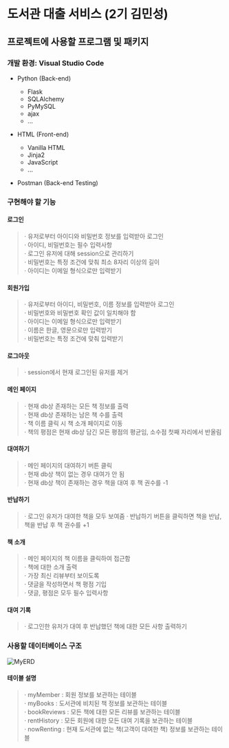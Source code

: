 도서관 대출 서비스 (2기 김민성)
============================

## 프로젝트에 사용할 프로그램 및 패키지

### 개발 환경: Visual Studio Code

* Python (Back-end)
  + Flask
  + SQLAlchemy
  + PyMySQL
  + ajax
  + ...

* HTML (Front-end)
  + Vanilla HTML
  + Jinja2
  + JavaScript
  + ...

* Postman (Back-end Testing)

### 구현해야 할 기능

#### 로그인
> · 유저로부터 아이디와 비밀번호 정보를 입력받아 로그인    
> · 아이디, 비밀번호는 필수 입력사항    
> · 로그인 유저에 대해 session으로 관리하기    
> · 비밀번호는 특정 조건에 맞춰 최소 8자리 이상의 길이    
> · 아이디는 이메일 형식으로만 입력받기

#### 회원가입
> · 유저로부터 아이디, 비밀번호, 이름 정보를 입력받아 로그인     
> · 비밀번호와 비밀번호 확인 값이 일치해야 함          
> · 아이디는 이메일 형식으로만 입력받기             
> · 이름은 한글, 영문으로만 입력받기            
> · 비밀번호는 특정 조건에 맞춰 입력받기             

#### 로그아웃
> · session에서 현재 로그인된 유저를 제거

#### 메인 페이지
> · 현재 db상 존재하는 모든 책 정보를 출력            
> · 현재 db상 존재하는 남은 책 수를 출력           
> · 책 이름 클릭 시 책 소개 페이지로 이동               
> · 책의 평점은 현재 db상 담긴 모든 평점의 평균임, 소수점 첫째 자리에서 반올림

#### 대여하기
> · 메인 페이지의 대여하기 버튼 클릭                      
> · 현재 db상 책이 없는 경우 대여가 안 됨                    
> · 현재 db상 책이 존재하는 경우 책을 대여 후 책 권수를 -1

#### 반납하기
> · 로그인 유저가 대여한 책을 모두 보여줌
> · 반납하기 버튼을 클릭하면 책을 반납, 책을 반납 후 책 권수를 +1

#### 책 소개
> · 메인 페이지의 책 이름을 클릭하여 접근함      
> · 책에 대한 소개 출력     
> · 가장 최신 리뷰부터 보이도록     
> · 댓글을 작성하면서 책 평점 기입            
> · 댓글, 평점은 모두 필수 입력사항

#### 대여 기록
> · 로그인한 유저가 대여 후 반납했던 책에 대한 모든 사항 출력하기

### 사용할 데이터베이스 구조

![MyERD](/uploads/074d6bf38c8ad2f8dea66092a384c6ee/MyERD.jpg)

#### 테이블 설명
> · myMember : 회원 정보를 보관하는 테이블   
> · myBooks : 도서관에 비치된 책 정보를 보관하는 테이블   
> · bookReviews : 모든 책에 대한 모든 리뷰를 보관하는 테이블   
> · rentHistory : 모든 회원에 대한 모든 대여 기록을 보관하는 테이블    
> · nowRenting : 현재 도서관에 없는 책(고객이 대여한 책) 정보를 보관하는 테이블